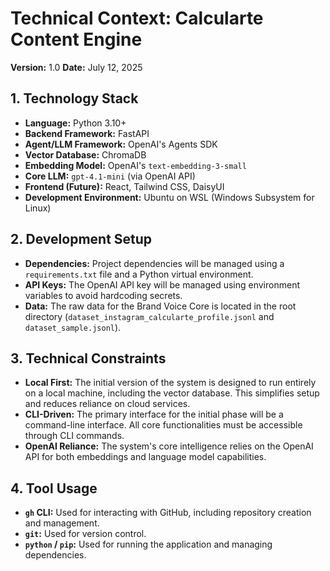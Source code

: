 # Technical Context: Calcularte Content Engine

**Version:** 1.0
**Date:** July 12, 2025

## 1. Technology Stack

*   **Language:** Python 3.10+
*   **Backend Framework:** FastAPI
*   **Agent/LLM Framework:** OpenAI's Agents SDK
*   **Vector Database:** ChromaDB
*   **Embedding Model:** OpenAI's `text-embedding-3-small`
*   **Core LLM:** `gpt-4.1-mini` (via OpenAI API)
*   **Frontend (Future):** React, Tailwind CSS, DaisyUI
*   **Development Environment:** Ubuntu on WSL (Windows Subsystem for Linux)

## 2. Development Setup

*   **Dependencies:** Project dependencies will be managed using a `requirements.txt` file and a Python virtual environment.
*   **API Keys:** The OpenAI API key will be managed using environment variables to avoid hardcoding secrets.
*   **Data:** The raw data for the Brand Voice Core is located in the root directory (`dataset_instagram_calcularte_profile.jsonl` and `dataset_sample.jsonl`).

## 3. Technical Constraints

*   **Local First:** The initial version of the system is designed to run entirely on a local machine, including the vector database. This simplifies setup and reduces reliance on cloud services.
*   **CLI-Driven:** The primary interface for the initial phase will be a command-line interface. All core functionalities must be accessible through CLI commands.
*   **OpenAI Reliance:** The system's core intelligence relies on the OpenAI API for both embeddings and language model capabilities.

## 4. Tool Usage

*   **`gh` CLI:** Used for interacting with GitHub, including repository creation and management.
*   **`git`:** Used for version control.
*   **`python` / `pip`:** Used for running the application and managing dependencies.
